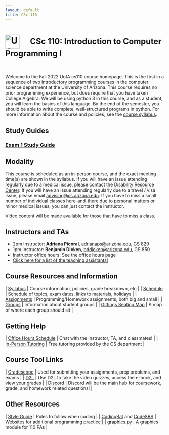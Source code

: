 ```yaml
---
layout: default
title: CSc 110
---
```


<style>
table {
  width: 650px;
}
tbody tr td:first-child {
  width: 150px;
  min-width: 150px;
  max-width: 150px;
  word-break: break-all;
}
</style>

<h1>
<img src="./images/uacs.png" alt="UA CS image" height="45px" style="vertical-align: middle;" />
&nbsp; &nbsp;
<span style="font-size: 25px;"> CSc 110: Introduction to Computer Programming I </span>
</h1>
<br/>

Welcome to the Fall 2022 UofA cs110 course homepage.
This is the first in a sequence of two introductory programming courses in the computer science department at the University of Arizona.
This course requires no prior programming experience, but does require that you have taken College Algebra.
We will be using python 3 in this course, and as a student, you will learn the basics of this language.
By the end of the semester, you should be able to write complete, well-structured programs in python.
For more information about the course and policies, see the [course syllabus](./syllabus/index.html).

## Study Guides

### [Exam 1 Study Guide](./files/exam1studyguide.pdf)

## Modality

This course is scheduled as an in-person course, and the exact meeting time(s) are shown in the syllabus.
If you will have an issue attending regularly due to a medical issue, please contact the [Disability Resource Center](https://drc.arizona.edu).
If you will have an issue attending regularly due to a travel / visa issue, please email [advising@cs.arizona.edu](mailto:advising@cs.arizona.edu).
If you have to miss a small number of individual classes here-and-there due to personal matters or minor medical issues, you can just contact the instructor.

Video content will be made available for those that have to miss a class.

## Instructors and TAs

* 2pm Instructor: **Adriana Picoral**, adrianaps@arizona.edu, GS 829
* 1pm Instructor: **Benjamin Dicken**, bddicken@arizona.edu, GS 850
* Instructor office hours: See the office hours page
* [Click here for a list of the teaching assistants!](./tas/)

## Course Resources and Information

| [Syllabus](./syllabus/) | Course information, policies, grade breakdown, etc |
| [Schedule](./schedule/) | Schedule of topics, exam dates, links to materials, holidays |
| [Assignments](./pas/) | Programming/Homework assignments, both big and small |
| [Groups](./groups/) | Information about student groups |
| [Gittings Seating Map](./groups/gittings129bseating.png) | A map of where each group should sit |

## Getting Help

| [Office Hours Schedule](./office_hours/) | Chat with the Instructor, TA, and classmates! |
| [In-Person Tutoring](https://www.cs.arizona.edu/undergraduate/student-support/tutoring) | Free tutoring provided by the CS department |

## Course Tool Links

| [Gradescope](https://www.gradescope.com) | Used for submitting your assignments, prep problems, and exams |
| [D2L](https://d2l.arizona.edu) | Use D2L to take the video quizzes, access the e-book, and view your grades |
| [Discord](https://discord.gg/SKNnZzWqS6) | Discord will be the main hub for coursework, grade, and homework related questions! |

## Other Resources

| [Style Guide](./style/) | Rules to follow when coding |
| [CodingBat](https://codingbat.com/python) and [CodeSBS](https://www.codestepbystep.com) | Websites for additional programming practice |
| [graphics.py](./files/graphics.py) | A graphics module for 110 PAs |



